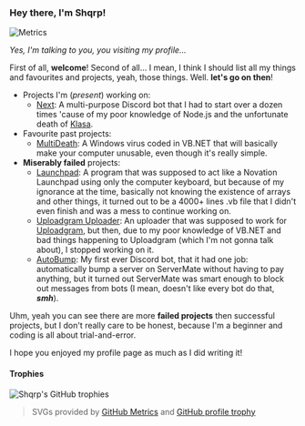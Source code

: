 ### Hey there, I'm Shqrp!

![Metrics](https://metrics.lecoq.io/Shqrp?template=classic&activity=1&introduction=1&languages=1&isocalendar=1&activity.limit=5&activity.days=14&activity.filter=all&activity.visibility=all&activity.timestamps=false&introduction.title=true&isocalendar.duration=half-year&languages.colors=github&languages.threshold=0%25&config.timezone=Europe%2FRome)

_Yes, I'm talking to you, you visiting my profile..._

First of all, **welcome**! Second of all... I mean, I think I should list all my things and favourites and projects, yeah, those things. Well. **let's go on then**!

- Projects I'm (_present_) working on: 
  - [Next](https://github.com/Nebula-Development/Next): A multi-purpose Discord bot that I had to start over a dozen times 'cause of my poor knowledge of Node.js and the unfortunate death of [Klasa](https://github.com/dirigeants/klasa).
- Favourite past projects: 
  - [MultiDeath](https://github.com/Shqrp/MultiDeath): A Windows virus coded in VB.NET that will basically make your computer unusable, even though it's really simple.
- **Miserably failed** projects: 
  - [Launchpad](https://github.com/Shqrp/Launchpad): A program that was supposed to act like a Novation Launchpad using only the computer keyboard, but because of my ignorance at the time, basically not knowing the existence of arrays and other things, it turned out to be a 4000+ lines .vb file that I didn't even finish and was a mess to continue working on.
  - [Uploadgram Uploader](https://github.com/Shqrp/Uploadgram-Uploader): An uploader that was supposed to work for [Uploadgram](https://uploadgram.me), but then, due to my poor knowledge of VB.NET and bad things happening to Uploadgram (which I'm not gonna talk about), I stopped working on it.
  - [AutoBump](https://github.com/Shqrp/AutoBump): My first ever Discord bot, that it had one job: automatically bump a server on ServerMate without having to pay anything, but it turned out ServerMate was smart enough to block out messages from bots (I mean, doesn't like every bot do that, ***smh***).
  
 Uhm, yeah you can see there are more **failed projects** then successful projects, but I don't really care to be honest, because I'm a beginner and coding is all about trial-and-error.
 
 I hope you enjoyed my profile page as much as I did writing it!
 
#### Trophies

![Shqrp's GitHub trophies](https://github-profile-trophy.vercel.app/?username=Shqrp)

 > SVGs provided by [GitHub Metrics](https://github.com/lowlighter/metrics) and [GitHub profile trophy](https://github.com/ryo-ma/github-profile-trophy)
